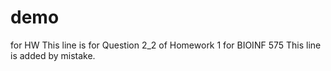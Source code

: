 # demo
for HW
This line is for Question 2_2 of Homework 1 for BIOINF 575
This line is added by mistake.
